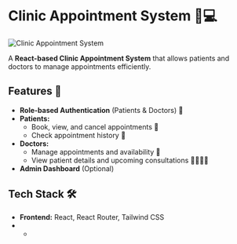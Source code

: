 # Clinic Appointment System 🏥💻

![Clinic Appointment System](./assets/loginpage.png)

A **React-based Clinic Appointment System** that allows patients and doctors to manage appointments efficiently.

## Features 🚀
- **Role-based Authentication** (Patients & Doctors) 🔑  
- **Patients:**
  - Book, view, and cancel appointments 📅
  - Check appointment history 📜
- **Doctors:**
  - Manage appointments and availability 🏥
  - View patient details and upcoming consultations 👨‍⚕️👩‍⚕️
- **Admin Dashboard** (Optional)

## Tech Stack 🛠️
- **Frontend:** React, React Router, Tailwind CSS
- *
